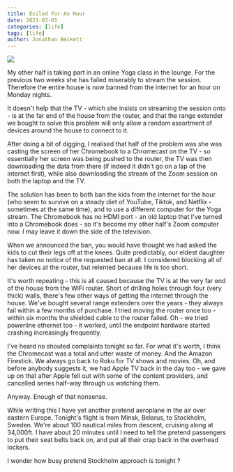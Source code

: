 ```yaml
---
title: Exiled For An Hour
date: 2021-03-01
categories: [life]
tags: [life]
author: Jonathan Beckett
---
```


<img src="https://cdn.substack.com/image/fetch/h_600,c_limit,f_auto,q_auto:good,fl_progressive:steep/https%3A%2F%2Fbucketeer-e05bbc84-baa3-437e-9518-adb32be77984.s3.amazonaws.com%2Fpublic%2Fimages%2F67d8518e-05d8-4653-a27e-0ac21b08a4de_1920x1300.jpeg" />

My other half is taking part in an online Yoga class in the lounge. For the previous two weeks she has failed miserably to stream the session. Therefore the entire house is now banned from the internet for an hour on Monday nights.

It doesn't help that the TV - which she insists on streaming the session onto - is at the far end of the house from the router, and that the range extender we bought to solve this problem will only allow a random assortment of devices around the house to connect to it.

After doing a bit of digging, I realised that half of the problem was she was casting the screen of her Chromebook to a Chromecast on the TV - so essentially her screen was being pushed to the router, the TV was then downloading the data from there (if indeed it didn't go on a lap of the internet first), while also downloading the stream of the Zoom session on both the laptop and the TV.

The solution has been to both ban the kids from the internet for the hour (who seem to survive on a steady diet of YouTube, Tiktok, and Netflix - sometimes at the same time), and to use a different computer for the Yoga stream. The Chromebook has no HDMI port - an old laptop that I've turned into a Chromebook does - so it's become my other half's Zoom computer now. I may leave it down the side of the television.

When we announced the ban, you would have thought we had asked the kids to cut their legs off at the knees. Quite predictably, our eldest daughter has taken no notice of the requested ban at all. I considered blocking all of her devices at the router, but relented because life is too short.

It's worth repeating - this is all caused because the TV is at the very far end of the house from the WiFi router. Short of drilling holes through four (very thick) walls, there's few other ways of getting the internet through the house. We've bought several range extenders over the years - they always fail within a few months of purchase. I tried moving the router once too - within six months the shielded cable to the router failed. Oh - we tried powerline ethernet too - it worked, until the endpoint hardware started crashing increasingly frequently.

I've heard no shouted complaints tonight so far. For what it's worth, I think the Chromecast was a total and utter waste of money. And the Amazon Firestick. We always go back to Roku for TV shows and movies. Oh, and before anybody suggests it, we had Apple TV back in the day too - we gave up on that after Apple fell out with some of the content providers, and cancelled series half-way through us watching them.

Anyway. Enough of that nonsense.

While writing this I have yet another pretend aeroplane in the air over eastern Europe. Tonight's flight is from Minsk, Belarus, to Stockholm, Sweden. We're about 100 nautical miles from descent, cruising along at 34,000ft. I have about 20 minutes until I need to tell the pretend passengers to put their seat belts back on, and put all their crap back in the overhead lockers.

I wonder how busy pretend Stockholm approach is tonight ?